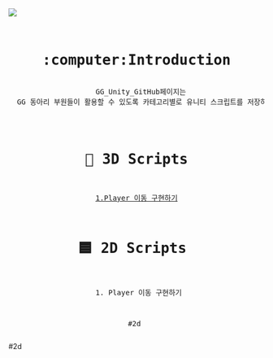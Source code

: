 <img src="https://capsule-render.vercel.app/api?type=Rounded&color=auto&height=300&section=header&text=GG%20Unity%20GitHub&fontSize=95" />
 

<div align = "center"><pre>
  <h1> :computer:Introduction </h1>
  GG_Unity_GitHub페이지는
  GG 동아리 부원들이 활용할 수 있도록 카테고리별로 유니티 스크립트를 저장하는 공간입니다.<br><br>




 # 🧊 3D Scripts 
 [1.Player 이동 구현하기](#2d)


# 🟦 2D Scripts </h1>
 </t> 1. Player 이동 구현하기




 #2d
</pre></div>




#2d

  

